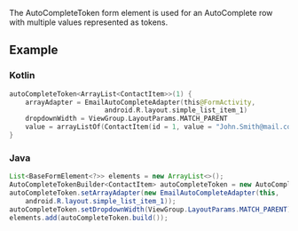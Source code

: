 The AutoCompleteToken form element is used for an AutoComplete row with multiple values represented as tokens.

## Example

### Kotlin
```kotlin
autoCompleteToken<ArrayList<ContactItem>>(1) {
    arrayAdapter = EmailAutoCompleteAdapter(this@FormActivity,
                        android.R.layout.simple_list_item_1)
    dropdownWidth = ViewGroup.LayoutParams.MATCH_PARENT
    value = arrayListOf(ContactItem(id = 1, value = "John.Smith@mail.com", label = "John Smith (Tester)"))
}
```

### Java
```java
List<BaseFormElement<?>> elements = new ArrayList<>();
AutoCompleteTokenBuilder<ContactItem> autoCompleteToken = new AutoCompleteTokenBuilder<>(1);
autoCompleteToken.setArrayAdapter(new EmailAutoCompleteAdapter(this,
    android.R.layout.simple_list_item_1));
autoCompleteToken.setDropdownWidth(ViewGroup.LayoutParams.MATCH_PARENT);
elements.add(autoCompleteToken.build());
```